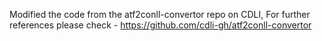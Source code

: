 Modified the code from the atf2conll-convertor repo on CDLI, For further references please check - https://github.com/cdli-gh/atf2conll-convertor
